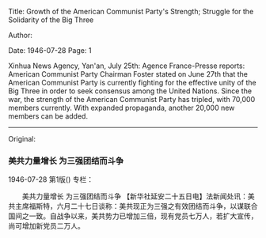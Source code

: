 Title: Growth of the American Communist Party's Strength; Struggle for the Solidarity of the Big Three

Author:

Date: 1946-07-28
Page: 1

Xinhua News Agency, Yan'an, July 25th: Agence France-Presse reports: American Communist Party Chairman Foster stated on June 27th that the American Communist Party is currently fighting for the effective unity of the Big Three in order to seek consensus among the United Nations. Since the war, the strength of the American Communist Party has tripled, with 70,000 members currently. With expanded propaganda, another 20,000 new members can be added.



<hr /> 

Original: 


### 美共力量增长  为三强团结而斗争

1946-07-28
第1版()
专栏：

　　美共力量增长
    为三强团结而斗争
    【新华社延安二十五日电】法新闻处讯：美共主席福斯特，六月二十七日谈称：美共现正为三强之有效团结而斗争，以谋联合国间之一致。自战争以来，美共势力已增加三倍，现有党员七万人，若扩大宣传，尚可增加新党员二万人。

